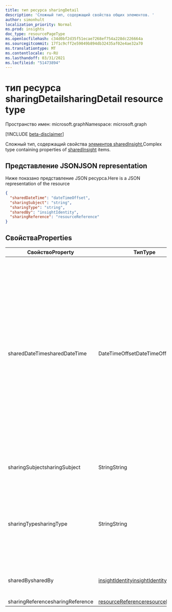 ```yaml
---
title: тип ресурса sharingDetail
description: 'Сложный тип, содержащий свойства общих элементов. '
author: simonhult
localization_priority: Normal
ms.prod: insights
doc_type: resourcePageType
ms.openlocfilehash: c34d0bf2d35f51ecae7268ef754a228dc226664a
ms.sourcegitcommit: 17f1c9cff2e59049b894db32435af02e4ae32a70
ms.translationtype: MT
ms.contentlocale: ru-RU
ms.lasthandoff: 03/31/2021
ms.locfileid: "51473894"
---
```

# <a name="sharingdetail-resource-type"></a><span data-ttu-id="bd9b8-103">тип ресурса sharingDetail</span><span class="sxs-lookup"><span data-stu-id="bd9b8-103">sharingDetail resource type</span></span>

<span data-ttu-id="bd9b8-104">Пространство имен: microsoft.graph</span><span class="sxs-lookup"><span data-stu-id="bd9b8-104">Namespace: microsoft.graph</span></span>

[!INCLUDE [beta-disclaimer](../../includes/beta-disclaimer.md)]

<span data-ttu-id="bd9b8-105">Сложный тип, содержащий свойства [элементов sharedInsight.](insights-shared.md)</span><span class="sxs-lookup"><span data-stu-id="bd9b8-105">Complex type containing properties of [sharedInsight](insights-shared.md) items.</span></span> 

## <a name="json-representation"></a><span data-ttu-id="bd9b8-106">Представление JSON</span><span class="sxs-lookup"><span data-stu-id="bd9b8-106">JSON representation</span></span>
<span data-ttu-id="bd9b8-107">Ниже показано представление JSON ресурса.</span><span class="sxs-lookup"><span data-stu-id="bd9b8-107">Here is a JSON representation of the resource</span></span>
<!-- {
  "blockType": "resource",
  "optionalProperties": [

  ],
  "@odata.type": "microsoft.graph.sharingDetail"
}-->
```json
{
  "sharedDateTime": "dateTimeOffset",
  "sharingSubject": "string",
  "sharingType": "string",
  "sharedBy": "insightIdentity",
  "sharingReference": "resourceReference"
}
```

## <a name="properties"></a><span data-ttu-id="bd9b8-108">Свойства</span><span class="sxs-lookup"><span data-stu-id="bd9b8-108">Properties</span></span>

| <span data-ttu-id="bd9b8-109">Свойство</span><span class="sxs-lookup"><span data-stu-id="bd9b8-109">Property</span></span>              | <span data-ttu-id="bd9b8-110">Тип</span><span class="sxs-lookup"><span data-stu-id="bd9b8-110">Type</span></span>          | <span data-ttu-id="bd9b8-111">Описание</span><span class="sxs-lookup"><span data-stu-id="bd9b8-111">Description</span></span>  |
| -------------         |-----------    | -------------|
| <span data-ttu-id="bd9b8-112">sharedDateTime</span><span class="sxs-lookup"><span data-stu-id="bd9b8-112">sharedDateTime</span></span>        | <span data-ttu-id="bd9b8-113">DateTimeOffset</span><span class="sxs-lookup"><span data-stu-id="bd9b8-113">DateTimeOffset</span></span>| <span data-ttu-id="bd9b8-114">Дата и время последнего общего делиться файлом.</span><span class="sxs-lookup"><span data-stu-id="bd9b8-114">The date and time the file was last shared.</span></span> <span data-ttu-id="bd9b8-115">Метка времени представляет сведения о времени и дате с использованием формата ISO 8601 (всегда используется формат UTC).</span><span class="sxs-lookup"><span data-stu-id="bd9b8-115">The timestamp represents date and time information using ISO 8601 format and is always in UTC time.</span></span> <span data-ttu-id="bd9b8-116">Например, значение полуночи 1 января 2014 г. в формате UTC выглядит так: `2014-01-01T00:00:00Z`.</span><span class="sxs-lookup"><span data-stu-id="bd9b8-116">For example, midnight UTC on Jan 1, 2014 would look like this: `2014-01-01T00:00:00Z`.</span></span> <span data-ttu-id="bd9b8-117">Только для чтения.</span><span class="sxs-lookup"><span data-stu-id="bd9b8-117">Read-only.</span></span>  |
| <span data-ttu-id="bd9b8-118">sharingSubject</span><span class="sxs-lookup"><span data-stu-id="bd9b8-118">sharingSubject</span></span>        | <span data-ttu-id="bd9b8-119">String</span><span class="sxs-lookup"><span data-stu-id="bd9b8-119">String</span></span>          | <span data-ttu-id="bd9b8-120">Тема, с которой был общий документ.</span><span class="sxs-lookup"><span data-stu-id="bd9b8-120">The subject with which the document was shared.</span></span> |
| <span data-ttu-id="bd9b8-121">sharingType</span><span class="sxs-lookup"><span data-stu-id="bd9b8-121">sharingType</span></span>             | <span data-ttu-id="bd9b8-122">String</span><span class="sxs-lookup"><span data-stu-id="bd9b8-122">String</span></span>        | <span data-ttu-id="bd9b8-123">Определяет способ общего делиться документом с помощью "Link", "Attachment", "Group", "Site".</span><span class="sxs-lookup"><span data-stu-id="bd9b8-123">Determines the way the document was shared, can be by a "Link", "Attachment", "Group", "Site".</span></span>     |
| <span data-ttu-id="bd9b8-124">sharedBy</span><span class="sxs-lookup"><span data-stu-id="bd9b8-124">sharedBy</span></span>                | [<span data-ttu-id="bd9b8-125">insightIdentity</span><span class="sxs-lookup"><span data-stu-id="bd9b8-125">insightIdentity</span></span>](insights-insightidentity.md)      | <span data-ttu-id="bd9b8-126">Пользователь, который поделился документом.</span><span class="sxs-lookup"><span data-stu-id="bd9b8-126">The user who shared the document.</span></span>  |
| <span data-ttu-id="bd9b8-127">sharingReference</span><span class="sxs-lookup"><span data-stu-id="bd9b8-127">sharingReference</span></span>        | [<span data-ttu-id="bd9b8-128">resourceReference</span><span class="sxs-lookup"><span data-stu-id="bd9b8-128">resourceReference</span></span>](insights-resourcereference.md)      |  |


